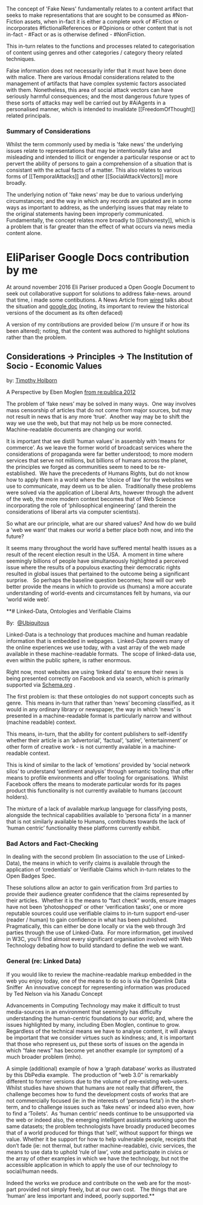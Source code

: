 The concept of 'Fake News' fundamentally relates to a content artifact that seeks to make representations that are sought to be consumed as #Non-Fiction assets, when in-fact it is either a complete work of #Fiction or incorporates #fictionalReferences or #Opinions or other content that is not in-fact - #Fact or as is otherwise defined - #NonFiction. 

This in-turn relates to the functions and processes related to categorisation of content using genres and other categories / category theory related techniques.  

False information does not necessarily infer that it must have been done with malice.  There are various #modal considerations related to the management of artifacts that have complex systemic factors associated with them.  Nonetheless, this area of social attack vectors can have seriously harmful consequences; and the most dangerous future types of these sorts of attacks may well be carried out by #AiAgents in a personalised manner, which is intended to invalidate [[FreedomOfThought]] related principals.

### Summary of Considerations
Whilst the term commonly used by media is 'fake news' the underlying issues relate to representations that may be intentionally false and misleading and intended to illicit or engender a particular response or act to pervert the ability of persons to gain a comprehension of a situation that is consistant with the actual facts of a matter.  This also relates to various forms of [[TemporalAttacks]] and other [[SocialAttackVectors]] more broadly.

The underlying notion of 'fake news' may be due to various underlying circumstances; and the way in which any records are updated are in some ways as important to address, as the underlying issues that may relate to the original statements having been improperly communicated.  Fundamentally, the concept relates more broadly to [[Dishonesty]], which is a problem that is far greater than the effect of what occurs via news media content alone.


# EliPariser Google Docs contribution by me

At around november 2016 Eli Pariser produced a Open Google Document to seek out collaborative support for solutions to address fake-news.  around that time, i made some contibutions.  A News Article from [wired](https://www.wired.co.uk/article/fake-news-document-eli-pariser) talks about the situation and [google doc](https://docs.google.com/document/d/1OPghC4ra6QLhaHhW8QvPJRMKGEXT7KaZtG_7s5-UQrw/edit) (noting, its important to review the historical versions of the document as its often defaced)

A version of my contributions are provided below (i'm unsure if or how its been altered); noting, that the content was authored to highlight solutions rather than the problem.

## Considerations → Principles → The Institution of Socio - Economic Values

by: [Timothy Holborn](https://www.linkedin.com/in/ubiquitous) 

A Perspective by Eben Moglen [from re:publica 2012](https://www.youtube.com/watch?v=sKOk4Y4inVY)

The problem of ‘fake news’ may be solved in many ways.  One way involves mass censorship of articles that do not come from major sources, but may not result in news that is any more ‘true’.  Another way may be to shift the way we use the web, but that may not help us be more connected. Machine-readable documents are changing our world.  
  
It is important that we distill ‘human values’ in assembly with ‘means for commerce’. As we leave the former world of broadcast services where the considerations of propaganda were far better understood; to more modern services that serve not millions, but billions of humans across the planet, the principles we forged as communities seem to need to be re-established.  We have the precedents of Humans Rights, but do not know how to apply them in a world where the ‘choice of law’ for the websites we use to communicate, may deem us to be alien.  Traditionally these problems were solved via the application of Liberal Arts, however through the advent of the web, the more modern context becomes that of Web Science incorporating the role of ‘philosophical engineering’ (and therein the considerations of liberal arts via computer scientists).

So what are our principle, what are our shared values? And how do we build a ‘web we want’ that makes our world a better place both now, and into the future? 

It seems many throughout the world have suffered mental health issues as a result of the recent election result in the USA.  A moment in time where seemingly billions of people have simultaneously highlighted a perceived issue where the results of a populous exacting their democratic rights resulted in global issues that pertained to the outcome being a significant surprise.   So perhaps the baseline question becomes; how will our web better provide the means in which to provide us (humans) a more accurate understanding of world-events and circumstances felt by humans, via our ‘world wide web’.

**# Linked-Data, Ontologies and Verifiable Claims  

By:  [@Ubiquitous](https://www.linkedin.com/in/ubiquitous) 
  
Linked-Data is a technology that produces machine and human readable information that is embedded in webpages.  Linked-Data powers many of the online experiences we use today, with a vast array of the web made available in these machine-readable formats.  The scope of linked-data use, even within the public sphere, is rather enormous.

Right now, most websites are using ‘linked data’ to ensure their news is being presented correctly on Facebook and via search, which is primarily supported via [Schema.org](http://schema.org/) .

The first problem is: that these ontologies do not support concepts such as genre.  This means in-turn that rather than ‘news’ becoming classified, as it would in any ordinary library or newspaper, the way in which ‘news’ is presented in a machine-readable format is particularly narrow and without (machine readable) context. 

This means, in-turn, that the ability for content publishers to self-identify whether their article is an ‘advertorial’, ‘factual’, ‘satire’, ‘entertainment’ or other form of creative work - is not currently available in a machine-readable context. 

This is kind of similar to the lack of ‘emotions’ provided by ‘social network silos’ to understand ‘sentiment analysis’ through semantic tooling that offer means to profile environments and offer tooling for organisations.  Whilst Facebook offers the means to moderate particular words for its pages product this functionality is not currently available to humans (account holders).  

The mixture of a lack of available markup language for classifying posts, alongside the technical capabilities available to ‘persona ficta’ in a manner that is not similarly available to Humans, contributes towards the lack of ‘human centric’ functionality these platforms currently exhibit. 

### Bad Actors and Fact-Checking

In dealing with the second problem (In association to the use of Linked-Data), the means in which to verify claims is available through the application of ‘credentials’ or Verifiable Claims which in-turn relates to the Open Badges Spec.  

These solutions allow an actor to gain verification from 3rd parties to provide their audience greater confidence that the claims represented by their articles.  Whether it is the means to “fact check” words, ensure images have not been ‘photoshopped’ or other ‘verification tasks’, one or more reputable sources could use verifiable claims to in-turn support end-user (reader / human) to gain confidence in what has been published.  Pragmatically, this can either be done locally or via the web through 3rd parties through the use of Linked-Data.  For more information, get involved in W3C, you’ll find almost every significant organisation involved with Web Technology debating how to build standard to define the web we want.

  
### General (re: Linked Data)

If you would like to review the machine-readable markup embedded in the web you enjoy today, one of the means to do so is via the Openlink Data Sniffer  An innovative concept for representing information was produced by Ted Nelson via his Xanadu Concept

Advancements in Computing Technology may make it difficult to trust media-sources in an environment that seemingly has difficulty understanding the human-centric foundations to our world; and, where the issues highlighted by many, including Eben Moglen, continue to grow.  Regardless of the technical means we have to analyse content, it will always be important that we consider virtues such as kindness; and, it is important that those who represent us, put these sorts of issues on the agenda in which “fake news” has become yet another example (or symptom) of a much broader problem (imho).  
  

A simple (additional) example of how a ‘graph database’ works as illustrated by this DbPedia example.  The production of “web 3.0” is remarkably different to former versions due to the volume of pre-existing web-users.  Whilst studies have shown that humans are not really that different, the challenge becomes how to fund the development costs of works that are not commercially focused (ie: in the interests of ‘persona ficta’) in the short-term, and to challenge issues such as ‘fake news’ or indeed also even, how to find a ‘Toilets’.  As ‘human centric’ needs continue to be unsupported via the web or indeed also, the emerging intelligent assistants working upon the same datasets; the problem technologists have broadly produced becomes that of a world produced for things that ‘sell’, without support for things we value. Whether it be support for how to help vulnerable people, receipts that don’t fade (ie: not thermal, but rather machine-readable), civic services, the means to use data to uphold ‘rule of law’, vote and participate in civics or the array of other examples in which we have the technology, but not the accessible application in which to apply the use of our technology to social/human needs.  

Indeed the works we produce and contribute on the web are for the most-part provided not simply freely, but at our own cost.   The things that are ‘human’ are less important and indeed, poorly supported.**